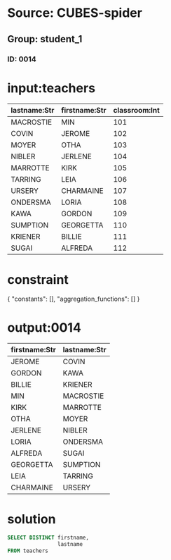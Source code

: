 # Source: CUBES-spider
## Group: student_1
### ID: 0014

# input:teachers

| lastname:Str | firstname:Str | classroom:Int |
|---|---|---|
| MACROSTIE |  MIN | 101 |
| COVIN |  JEROME | 102 |
| MOYER |  OTHA | 103 |
| NIBLER |  JERLENE | 104 |
| MARROTTE |  KIRK | 105 |
| TARRING |  LEIA | 106 |
| URSERY |  CHARMAINE | 107 |
| ONDERSMA |  LORIA | 108 |
| KAWA |  GORDON | 109 |
| SUMPTION |  GEORGETTA | 110 |
| KRIENER |  BILLIE | 111 |
| SUGAI |  ALFREDA | 112 |

# constraint

{
  "constants": [],
  "aggregation_functions": []
}

# output:0014

| firstname:Str | lastname:Str |
|---|---|
|  JEROME | COVIN |
|  GORDON | KAWA |
|  BILLIE | KRIENER |
|  MIN | MACROSTIE |
|  KIRK | MARROTTE |
|  OTHA | MOYER |
|  JERLENE | NIBLER |
|  LORIA | ONDERSMA |
|  ALFREDA | SUGAI |
|  GEORGETTA | SUMPTION |
|  LEIA | TARRING |
|  CHARMAINE | URSERY |

# solution

```sql
SELECT DISTINCT firstname,
                lastname
FROM teachers
```
